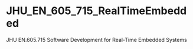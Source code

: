 # JHU_EN_605_715_RealTimeEmbedded
JHU EN.605.715 Software Development for Real-Time Embedded Systems
